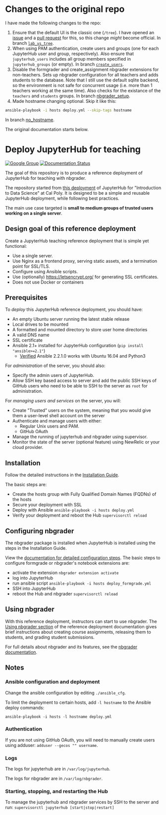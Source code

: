# Changes to the original repo

I have made the following changes to the repo:

1. Ensure that the default UI is the classic one (`/tree`). I have opened an
   [issue](https://github.com/jupyterhub/jupyterhub-deploy-teaching/issues/102) and a
   [pull request](https://github.com/jupyterhub/jupyterhub-deploy-teaching/pull/103)
   for this, so this change _might_ become official.
   In branch [`lab_vs_tree`](https://github.com/DavidNemeskey/jupyterhub-deploy-teaching/tree/lab_vs_tree).
1. When using PAM authentication, create users and groups (one for each
   JupyterHub user and group, respectively). Also ensure that `jupyterhub_users`
   includes all group members specified in `jupyterhub_groups` (or empty).
   In branch [`create_users`](https://github.com/DavidNemeskey/jupyterhub-deploy-teaching/tree/create_users).
1. Disable the formgrader and create_assignment nbgrader extensions for non-teachers.
   Sets up nbgrader configuration for all teachers and adds students to the database.
   Note that I still use the default sqlite backend, so the environment is not
   safe for concurrent usage (i.e. more than 1 teachers working at the same time).
   Also checks for the existance of the `teachers` and `students` groups. In branch
   [nbgrader_setup](https://github.com/DavidNemeskey/jupyterhub-deploy-teaching/tree/nbgrader_setup).
1. Made hostname changing optional. Skip it like this:
  ```bash
  ansible-playbook -i hosts deploy.yml --skip-tags hostname
  ```
  In branch [no_hostname](https://github.com/DavidNemeskey/jupyterhub-deploy-teaching/tree/no_hostname).

The original documentation starts below.

# Deploy JupyterHub for teaching

[![Google Group](https://img.shields.io/badge/-Google%20Group-lightgrey.svg)](https://groups.google.com/forum/#!forum/jupyter)
[![Documentation Status](http://readthedocs.org/projects/jupyterhub-deploy-teaching/badge/?version=latest)](http://jupyterhub-deploy-teaching.readthedocs.org/en/latest/?badge=latest)

The goal of this repository is to produce a reference deployment of JupyterHub
for teaching with nbgrader.

The repository started from [this deployment](https://github.com/calpolydatascience/jupyterhub-deploy-data301) of JupyterHub
for "Introduction to Data Science" at Cal Poly.
It is designed to be a simple and reusable JupyterHub deployment, while
following best practices.

The main use case targeted is **small to medium groups of trusted users
working on a single server**.

## Design goal of this reference deployment

Create a JupyterHub teaching reference deployment that is simple yet
functional:

- Use a single server.
- Use Nginx as a frontend proxy, serving static assets, and a termination
  point for SSL/TLS.
- Configure using Ansible scripts.
- Use (optionally) https://letsencrypt.org/ for generating SSL certificates.
- Does not use Docker or containers

## Prerequisites

To *deploy* this JupyterHub reference deployment, you should have:

- An empty Ubuntu server running the latest stable release
- Local drives to be mounted
- A formatted and mounted directory to store user home directories
- A valid DNS name
- SSL certificate
- Ansible 2.1+ installed for JupyterHub configuration (`pip install "ansible>=2.1"`)
    - [Verified](https://github.com/jupyterhub/jupyterhub-deploy-teaching/issues/48#issuecomment-277407265) Ansible 2.2.1.0 works with Ubuntu 16.04 and Python3

For *administration* of the server, you should also:

- Specify the admin users of JupyterHub.
- Allow SSH key based access to server and add the public SSH keys of GitHub
  users who need to be able to SSH to the server as `root` for administration.

For *managing users and services* on the server, you will:

- Create "Trusted" users on the system, meaning that you would give them a
  user-level shell account on the server
- Authenticate and manage users with either:
  * Regular Unix users and PAM.
  * GitHub OAuth
- Manage the running of jupyterhub and nbgrader using supervisor.
- Monitor the state of the server (optional feature) using NewRelic or your
  cloud provider.

## Installation

Follow the detailed instructions in the [Installation Guide](http://jupyterhub-deploy-teaching.readthedocs.org/en/latest/installation.html).

The basic steps are:
- Create the hosts group with Fully Qualified Domain Names (FQDNs) of the hosts
- Secure your deployment with SSL
- Deploy with Ansible ``ansible-playbook -i hosts deploy.yml``
- Verify your deployment and reboot the Hub ``supervisorctl reload``

## Configuring nbgrader

The nbgrader package is installed when JupyterHub is installed using the
steps in the Installation Guide.

View the [documentation for detailed configuration steps](http://jupyterhub-deploy-teaching.readthedocs.org/en/latest/configure-nbgrader.html). The basic steps to
configure formgrade or nbgrader's notebook extensions are:

- activate the extension ``nbgrader extension activate``
- log into JupyterHub
- run ansible script ``ansible-playbook -i hosts deploy_formgrade.yml``
- SSH into JupyterHub
- reboot the Hub and nbgrader ``supervisorctl reload``

## Using nbgrader

With this reference deployment, instructors can start to use nbgrader.
The [Using nbgrader section](http://jupyterhub-deploy-teaching.readthedocs.org/en/latest/use-nbgrader.html)
of the reference deployment documentation gives brief instructions about
creating course assignments, releasing them to students, and grading student
submissions.

For full details about nbgrader and its features, see the [nbgrader documentation](http://nbgrader.readthedocs.org/en/latest/).

## Notes

### Ansible configuration and deployment

Change the ansible configuration by editing ``./ansible_cfg``.

To limit the deployment to certain hosts, add ``-l hostname`` to the
Ansible deploy commands:

``ansible-playbook -i hosts -l hostname deploy.yml``

### Authentication
If you are not using GitHub OAuth, you will need to manually create users
using adduser: ``adduser --gecos "" username``.

### Logs
The logs for jupyterhub are in ``/var/log/jupyterhub``.

The logs for nbgrader are in ``/var/log/nbgrader``.

### Starting, stopping, and restarting the Hub
To manage the jupyterhub and nbgrader services by SSH to the server
and run: ``supervisorctl jupyterhub [start|stop|restart]``
